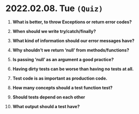 # 2022.02.08. Tue `(Quiz)`

1. **What is better, to throw Exceptions or return error codes?**

2. **When should we write try/catch/finally?**

3. **What kind of information should our error messages have?**

4. **Why shouldn’t we return ‘null’ from methods/functions?**

5. **Is passing ‘null’ as an argument a good practice?**

6. **Having dirty tests can be worse than having no tests at all.**

7. **Test code is as important as production code.**

8. **How many concepts should a test function test?**

9. **Should tests depend on each other**

10. **What output should a test have?**